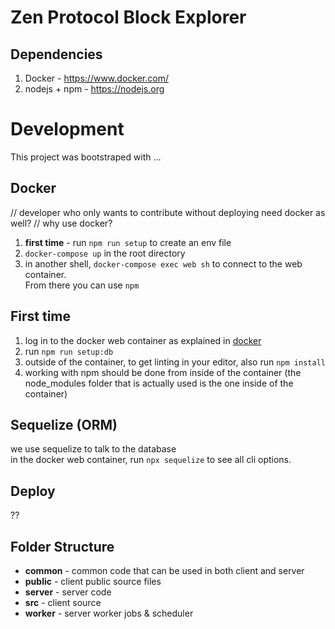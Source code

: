 # Zen Protocol Block Explorer

## Dependencies
1. Docker - https://www.docker.com/
2. nodejs + npm - https://nodejs.org

# Development
This project was bootstraped with ...

## Docker
// developer who only wants to contribute without deploying need docker as well?
// why use docker?
1. **first time** - run `npm run setup` to create an env file
2. `docker-compose up` in the root directory
3. in another shell, `docker-compose exec web sh` to connect to the web container.  
From there you can use `npm`

## First time
1. log in to the docker web container as explained in [docker](#docker) 
2. run `npm run setup:db`
3. outside of the container, to get linting in your editor, also run `npm install`
4. working with npm should be done from inside of the container (the node_modules folder that is actually used is the one inside of the container)

## Sequelize (ORM)
we use sequelize to talk to the database  
in the docker web container, run `npx sequelize` to see all cli options.

## Deploy
??

## Folder Structure
- **common** - common code that can be used in both client and server
- **public** - client public source files
- **server** - server code
- **src** - client source
- **worker** - server worker jobs & scheduler
